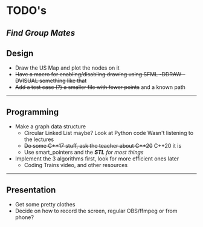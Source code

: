 # TODO's

## _Find Group Mates_

## Design

- Draw the US Map and plot the nodes on it
- ~~Have a macro for enabling/disabling drawing using SFML -DDRAW -DVISUAL
something like that~~
- ~~Add a test case (?) a smaller file with fewer points~~ and a known path

___

## Programming

- Make a graph data structure
  - Circular Linked List maybe? Look at Python code
    Wasn't listening to the lectures
  - ~~Do some C++17 stuff, ask the teacher about C++20~~ C++20 it is
  - Use smart\_pointers and the _**STL** for most things_
- Implement the 3 algorithms first, look for more efficient ones later
  - Coding Trains video, and other resources

___

## Presentation

- Get some pretty clothes
- Decide on how to record the screen, regular OBS/ffmpeg or from phone?

